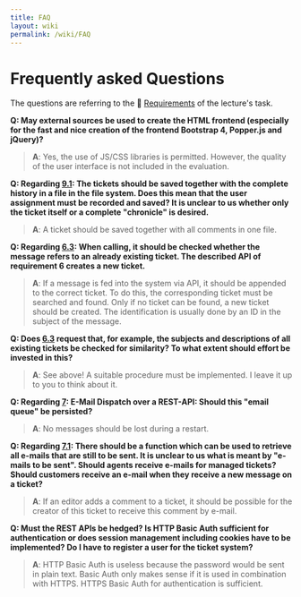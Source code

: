 ```yaml
---
title: FAQ
layout: wiki
permalink: /wiki/FAQ
---
```


# Frequently asked Questions

The questions are referring to the :book: [Requirements](Requirements.md)
of the lecture's task.

**Q: May external sources be used to create the HTML frontend (especially
     for the fast and nice creation of the frontend Bootstrap 4, Popper.js
     and jQuery)?**

> **A**: Yes, the use of JS/CSS libraries is permitted. However, the
>        quality of the user interface is not included in the evaluation.

**Q: Regarding [9.1](Requirements.md#9-storage): The tickets should be
     saved together with the complete history in a file in the file system.
     Does this mean that the user assignment must be recorded and saved?
     It is unclear to us whether only the ticket itself or a complete
     "chronicle" is desired.**

> **A**: A ticket should be saved together with all comments in one
>        file.

**Q: Regarding [6.3](Requirements.md#6-e-mail-recipience-over-a-rest-api):
     When calling, it should be checked whether the message refers to an
     already existing ticket. The described API of requirement 6 creates
     a new ticket.**

> **A**: If a message is fed into the system via API, it should be
>        appended to the correct ticket. To do this, the corresponding
>        ticket must be searched and found. Only if no ticket can be
>        found, a new ticket should be created. The identification is
>        usually done by an ID in the subject of the message.

**Q: Does [6.3](Requirements.md#6-e-mail-recipience-over-a-rest-api) request
     that, for example, the subjects and descriptions of all existing tickets
     be checked for similarity? To what extent should effort be invested in
     this?**

> **A**: See above! A suitable procedure must be implemented. I leave
>        it up to you to think about it.

**Q: Regarding [7](Requirements.md#7-e-mail-dispatch-over-a-rest-api): E-Mail
     Dispatch over a REST-API: Should this "email queue" be persisted?**

> **A**: No messages should be lost during a restart.

**Q: Regarding [7.1](Requirements.md#7-e-mail-dispatch-over-a-rest-api): There
     should be a function which can be used to retrieve all e-mails that are
     still to be sent. It is unclear to us what is meant by "e-mails to be sent".
     Should agents receive e-mails for managed tickets? Should customers receive
     an e-mail when they receive a new message on a ticket?**

> **A**: If an editor adds a comment to a ticket, it should be possible
>        for the creator of this ticket to receive this comment by e-mail.

**Q: Must the REST APIs be hedged? Is HTTP Basic Auth sufficient for authentication
     or does session management including cookies have to be implemented? Do I have
     to register a user for the ticket system?**

> **A**: HTTP Basic Auth is useless because the password would be sent in plain
>        text. Basic Auth only makes sense if it is used in combination with
>        HTTPS. HTTPS Basic Auth for authentication is sufficient.

